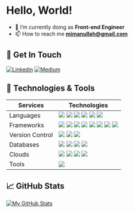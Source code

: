 # Hello, World!

-   🌱 I’m currently doing as **Front-end Engineer**
-   📫 How to reach me **mimanullah@gmail.com**

## 📝 Get In Touch

[![Linkedin](https://img.shields.io/badge/linkedin-%230077B5.svg?&style=for-the-badge&logo=linkedin&logoColor=white)][linkedin]
[![Medium](https://img.shields.io/badge/medium-%230077B5.svg?&style=for-the-badge&logo=medium&logoColor=white&color=black)][medium]

## 🔧 Technologies & Tools

| Services                       | Technologies      
| ------------------------------ | ------------------------
| Languages                      | ![](https://img.shields.io/badge/JavaScript-%23F7DF1E?style=for-the-badge&logo=javascript&logoColor=black) ![](https://img.shields.io/badge/TypeScript-%23007ACC?style=for-the-badge&logo=typescript&logoColor=white) ![](https://img.shields.io/badge/PHP-%23777BB4?style=for-the-badge&logo=php&logoColor=white) ![](https://img.shields.io/badge/Java-%23ED8B00?style=for-the-badge&logo=java&logoColor=white) ![](https://img.shields.io/badge/Python-%233776AB?style=for-the-badge&logo=python&logoColor=white) ![](https://img.shields.io/badge/Dart-%230175C2?style=for-the-badge&logo=dart&logoColor=white)
| Frameworks                     | ![](https://img.shields.io/badge/Vue.js-green?style=for-the-badge&logo=vue.js&logoColor=white) ![](https://img.shields.io/badge/Vue.js-3.x-green?style=for-the-badge&logo=vue.js&logoColor=white) ![](https://img.shields.io/badge/Nuxt.js-lightgreen?style=for-the-badge&logo=nuxt.js&logoColor=white) ![](https://img.shields.io/badge/React.js-blue?style=for-the-badge&logo=react&logoColor=white) ![](https://img.shields.io/badge/Next.js-blue?style=for-the-badge&logo=next.js&logoColor=white) ![](https://img.shields.io/badge/Nest.js-red?style=for-the-badge&logo=nestjs&logoColor=white) ![](https://img.shields.io/badge/Express-lightgrey?style=for-the-badge&logo=express&logoColor=white) ![](https://img.shields.io/badge/Laravel-red?style=for-the-badge&logo=laravel&logoColor=white)
| Version Control                | ![](https://img.shields.io/badge/Git-F05032?style=for-the-badge&logo=git&logoColor=white) ![](https://img.shields.io/badge/GitLab-FCA121?style=for-the-badge&logo=gitlab&logoColor=white) ![](https://img.shields.io/badge/GitHub-181717?style=for-the-badge&logo=github&logoColor=white) 
| Databases                      | ![](https://img.shields.io/badge/MySQL-4479A1?style=for-the-badge&logo=mysql&logoColor=white) ![](https://img.shields.io/badge/PostgreSQL-336791?style=for-the-badge&logo=postgresql&logoColor=white) ![](https://img.shields.io/badge/SQLite-003B57?style=for-the-badge&logo=sqlite&logoColor=white) ![](https://img.shields.io/badge/MongoDB-47A248?style=for-the-badge&logo=mongodb&logoColor=white)
| Clouds                         | ![](https://img.shields.io/badge/google%20cloud-%234285F4?style=for-the-badge&logo=google-cloud&logoColor=white) ![](https://img.shields.io/badge/heroku-%23430098?style=for-the-badge&logo=heroku&logoColor=white) ![](https://img.shields.io/badge/vercel-%23000000?style=for-the-badge&logo=vercel&logoColor=white) ![](https://img.shields.io/badge/railway-%23000000?style=for-the-badge&logo=railway&logoColor=white)
| Tools                          | ![](https://img.shields.io/badge/docker%20-%230db7ed.svg?&style=for-the-badge&logo=docker&logoColor=white)

## &#x1f4c8; GitHub Stats

[![My GitHub Stats](https://github-readme-stats.vercel.app/api/?username=manullah&count_private=true&theme=tokyonight&showicons=true)]()

[linkedin]: https://www.linkedin.com/in/muhammad-imanullah-b3088517b/
[medium]: https://medium.com/@mimanullah
